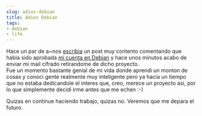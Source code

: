 ```yaml
---
slug: adios-debian  
title: Adios Debian  
tags:  
- debian  
- life  
---
```

  
Hace un par de a~nos [escribia](_posts/2009-09-25-todo-list-before-2012.markdown) un post muy contento comentando que habia sido aprobada [mi cuenta en Debian](https://nm.debian.org/public/person/mauro) y hace unos minutos acabo de enviar mi mail cifrado retirandome de dicho proyecto.  
Fue un momento bastante genial de mi vida donde aprendi un monton de cosas y conoci gente realmente muy inteligente pero ya hacia un tiempo que no estaba dedicandole el interes que, creo, merece un proyecto asi, por lo que simplemente decidi irme antes que me echen :-)
  
Quizas en continue haciendo trabajo, quizas no. Veremos que me depara el futuro.
